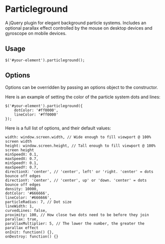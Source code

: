 Particleground
==============

A jQuery plugin for elegant background particle systems. Includes an optional parallax effect controlled by the mouse on desktop devices and gyroscope on mobile devices.

## Usage

    $('#your-element').particleground();

## Options

Options can be overridden by passing an options object to the constructor.

Here is an example of setting the color of the particle system dots and lines:

    $('#your-element').particleground({
        dotColor: '#ff0000',
        lineColor: '#ff0000'
    });

Here is a full list of options, and their default values:

    width: window.screen.width, // Wide enough to fill viewport @ 100% screen width
    height: window.screen.height, // Tall enough to fill viewport @ 100% screen height
    minSpeedX: 0.1,
    maxSpeedX: 0.7,
    minSpeedY: 0.1,
    maxSpeedY: 0.7,
    directionX: 'center', // 'center', left' or 'right. 'center' = dots bounce off edges
    directionY: 'center', // 'center', up' or 'down. 'center' = dots bounce off edges
    density: 10000,
    dotColor: '#666666',
    lineColor: '#666666',
    particleRadius: 7, // Dot size
    lineWidth: 1,
    curvedLines: false,
    proximity: 100, // How close two dots need to be before they join
    parallax: true,
    parallaxMultiplier: 5, // The lower the number, the greater the parallax effect
    onInit: function() {},
    onDestroy: function() {}
